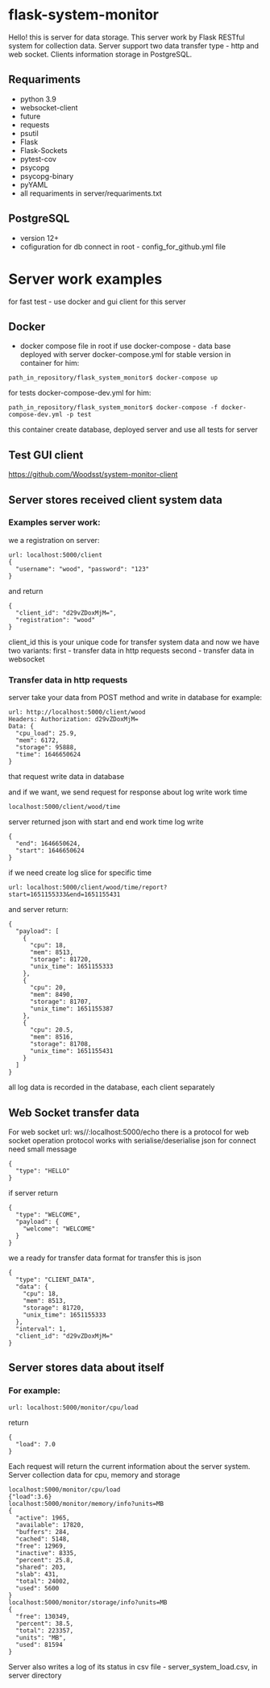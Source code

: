 # flask-system-monitor
Hello! this is server for data storage.
This server work by Flask RESTful system for collection data.
Server support two data transfer type - http and web socket.
Clients information storage in PostgreSQL.

## Requariments
* python 3.9
* websocket-client
* future
* requests
* psutil
* Flask
* Flask-Sockets
* pytest-cov
* psycopg
* psycopg-binary
* pyYAML
* all requariments in server/requariments.txt

## PostgreSQL
* version 12+
* cofiguration for db connect in root - config_for_github.yml file

# Server work examples
for fast test - use docker and gui client for this server
## Docker
* docker compose file in root
if use docker-compose - data base deployed with server
docker-compose.yml for stable version in container
for him:
```
path_in_repository/flask_system_monitor$ docker-compose up
```
for tests docker-compose-dev.yml
for him: 
```
path_in_repository/flask_system_monitor$ docker-compose -f docker-compose-dev.yml -p test
```
this container create database, deployed server and use all tests for server
## Test GUI client
https://github.com/Woodsst/system-monitor-client
## Server stores received client system data
### Examples server work:
we a registration on server: 
```
url: localhost:5000/client
{
  "username": "wood", "password": "123"
}
```
and return 
```
{
  "client_id": "d29vZDoxMjM=",
  "registration": "wood"
}
```
client_id this is your unique code for transfer system data
and now we have two variants: 
first - transfer data in http requests 
second - transfer data in websocket

### Transfer data in http requests
server take your data from POST method and write in database
for example:
```
url: http://localhost:5000/client/wood
Headers: Authorization: d29vZDoxMjM=
Data: {
  "cpu_load": 25.9,
  "mem": 6172,
  "storage": 95888,
  "time": 1646650624
}
```
that request write data in database

and if we want, we send request for response about log write work time
```
localhost:5000/client/wood/time
```
server returned json with start and end work time log write
```
{
  "end": 1646650624,
  "start": 1646650624
}
```

if we need create log slice for specific time
```
url: localhost:5000/client/wood/time/report?start=1651155333&end=1651155431
```
and server return:
```
{
  "payload": [
    {
      "cpu": 18,
      "mem": 8513,
      "storage": 81720,
      "unix_time": 1651155333
    },
    {
      "cpu": 20,
      "mem": 8490,
      "storage": 81707,
      "unix_time": 1651155387
    },
    {
      "cpu": 20.5,
      "mem": 8516,
      "storage": 81708,
      "unix_time": 1651155431
    }
  ]
}
```
all log data is recorded in the database, each client separately

## Web Socket transfer data
For web socket url: ws//:localhost:5000/echo
there is a protocol for web socket operation
protocol works with serialise/deserialise json
for connect need small message
```
{
  "type": "HELLO"
}
```
if server return
```
{
  "type": "WELCOME",
  "payload": {
    "welcome": "WELCOME"
  }
}
```
we a ready for transfer data
format for transfer this is json 
```
{
  "type": "CLIENT_DATA",
  "data": {
    "cpu": 18,
    "mem": 8513,
    "storage": 81720,
    "unix_time": 1651155333
  },
  "interval": 1,
  "client_id": "d29vZDoxMjM="
}
```
## Server stores data about itself
### For example:
```
url: localhost:5000/monitor/cpu/load
```
return 
```
{
  "load": 7.0
}
```
Each request will return the current information about the server system.
Server collection data for cpu, memory and storage
```
localhost:5000/monitor/cpu/load
{"load":3.6}
localhost:5000/monitor/memory/info?units=MB
{
  "active": 1965,
  "available": 17820,
  "buffers": 284,
  "cached": 5148,
  "free": 12969,
  "inactive": 8335,
  "percent": 25.8,
  "shared": 203,
  "slab": 431,
  "total": 24002,
  "used": 5600
}
localhost:5000/monitor/storage/info?units=MB
{
  "free": 130349,
  "percent": 38.5,
  "total": 223357,
  "units": "MB",
  "used": 81594
}
```
Server also writes a log of its status in csv file - server_system_load.csv, in server directory
